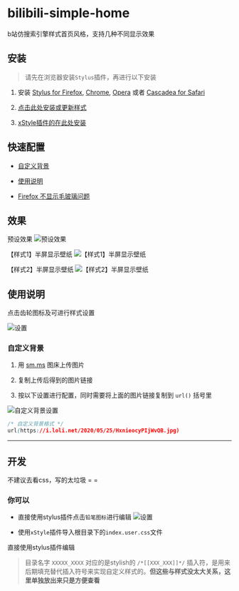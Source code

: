 # bilibili-simple-home

b站仿搜索引擎样式首页风格，支持几种不同显示效果

## 安装

> 请先在浏览器安装`Stylus`插件，再进行以下安装

1. 安装 [Stylus for Firefox](https://addons.mozilla.org/en-US/firefox/addon/styl-us/), [Chrome](https://chrome.google.com/webstore/detail/stylus/clngdbkpkpeebahjckkjfobafhncgmne), [Opera](https://addons.opera.com/en-gb/extensions/details/stylus/) 或者 [Cascadea for Safari](https://cascadea.app/)

2. [点击此处安装或更新样式](https://cdn.jsdelivr.net/gh/hakadao/bilibili-simple-home@master/index.user.css)

3. [xStyle插件的在此处安装](https://ext.firefoxcn.net/xstyle/install/open.html?name=bilibili搜索引擎首页样式&code=https://cdn.jsdelivr.net/gh/hakadao/bilibili-simple-home@master/index.user.css)

## 快速配置

* [自定义背景](#自定义背景)

* [使用说明](#使用说明)

* [Firefox 不显示毛玻璃问题](https://github.com/hakadao/bilibili-simple-home/issues/11)

## 效果

预设效果
![预设效果](https://cdn.jsdelivr.net/gh/hakadao/bilibili-simple-home@master/preview/preview-1.png "预设效果")

【样式1】半屏显示壁纸
![【样式1】半屏显示壁纸](https://cdn.jsdelivr.net/gh/hakadao/bilibili-simple-home@master/preview/preview-2.png "【样式1】半屏显示壁纸")

【样式2】半屏显示壁纸
![【样式2】半屏显示壁纸](https://cdn.jsdelivr.net/gh/hakadao/bilibili-simple-home@master/preview/preview-3.png "【样式2】半屏显示壁纸")

## 使用说明

点击齿轮图标及可进行样式设置

![设置](https://cdn.jsdelivr.net/gh/hakadao/bilibili-simple-home@master/preview/setting-preview.png)

### 自定义背景

1. 用 [sm.ms](https://sm.ms/) 图床上传图片

2. 复制上传后得到的图片链接

3. 按以下设置进行配置，同时需要将上面的图片链接复制到 `url()` 括号里

![自定义背景设置](https://i.loli.net/2020/09/22/OeU6xdqKCujzIL4.png)

``` css
/* 自定义背景格式 */
url(https://i.loli.net/2020/05/25/HxnieocyPIjWvQB.jpg)
```

---

## 开发

不建议去看css，写的太垃圾 = =

### 你可以

* 直接使用stylus插件点击`铅笔图标`进行编辑
![设置](https://cdn.jsdelivr.net/gh/hakadao/bilibili-simple-home@master/preview/setting-preview.png)

* 使用`xStyle`插件导入根目录下的`index.user.css`文件

直接使用stylus插件编辑

> 目录名字 ``XXXXX_XXXX`` 对应的是stylish的 ``/*[[XXX_XXX]]*/`` 插入符，是用来后期填充替代插入符号来实现自定义样式的。**但这些与样式没太大关系，这里单独放出来只是方便查看**
